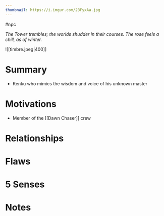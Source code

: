 ```yaml
---
thumbnail: https://i.imgur.com/2BFyxAa.jpg
---
```

#npc

*The Tower trembles; the worlds shudder in their courses. The rose feels a chill, as of winter.*

![[timbre.jpeg|400]]

# Summary
-   Kenku who mimics the wisdom and voice of his unknown master

# Motivations
- Member of the [[Dawn Chaser]] crew

# Relationships
# Flaws
# 5 Senses
# Notes
